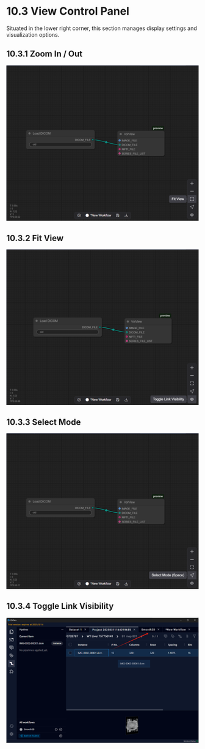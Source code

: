 # 10.3 View Control Panel
Situated in the lower right corner, this section manages display settings and visualization options.
## 10.3.1 Zoom In / Out
![Image](../images/image_100.png)

## 10.3.2 Fit View
![Image](../images/image_101.png)
## 10.3.3 Select Mode
![Image](../images/image_1.png)
## 10.3.4 Toggle Link Visibility
![Image](../images/image_102.png)

